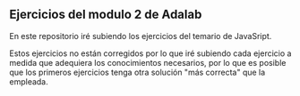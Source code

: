 ## Ejercicios del modulo 2 de Adalab

En este repositorio iré subiendo los ejercicios del temario de JavaSript.

Estos ejercicios no están corregidos por lo que iré subiendo cada ejercicio a medida que adequiera los conocimientos necesarios, por lo que es posible que los primeros ejercicios tenga otra solución "más correcta" que la empleada.
